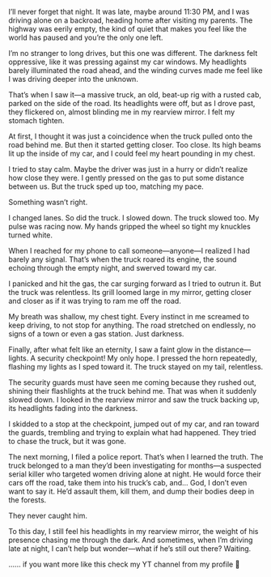 I’ll never forget that night. It was late, maybe around 11:30 PM, and I was driving alone on a backroad, heading home after visiting my parents. The highway was eerily empty, the kind of quiet that makes you feel like the world has paused and you’re the only one left.

I’m no stranger to long drives, but this one was different. The darkness felt oppressive, like it was pressing against my car windows. My headlights barely illuminated the road ahead, and the winding curves made me feel like I was driving deeper into the unknown.

That’s when I saw it—a massive truck, an old, beat-up rig with a rusted cab, parked on the side of the road. Its headlights were off, but as I drove past, they flickered on, almost blinding me in my rearview mirror. I felt my stomach tighten.

At first, I thought it was just a coincidence when the truck pulled onto the road behind me. But then it started getting closer. Too close. Its high beams lit up the inside of my car, and I could feel my heart pounding in my chest.

I tried to stay calm. Maybe the driver was just in a hurry or didn’t realize how close they were. I gently pressed on the gas to put some distance between us. But the truck sped up too, matching my pace.

Something wasn’t right.

I changed lanes. So did the truck. I slowed down. The truck slowed too. My pulse was racing now. My hands gripped the wheel so tight my knuckles turned white.

When I reached for my phone to call someone—anyone—I realized I had barely any signal. That’s when the truck roared its engine, the sound echoing through the empty night, and swerved toward my car.

I panicked and hit the gas, the car surging forward as I tried to outrun it. But the truck was relentless. Its grill loomed large in my mirror, getting closer and closer as if it was trying to ram me off the road.

My breath was shallow, my chest tight. Every instinct in me screamed to keep driving, to not stop for anything. The road stretched on endlessly, no signs of a town or even a gas station. Just darkness.

Finally, after what felt like an eternity, I saw a faint glow in the distance—lights. A security checkpoint! My only hope. I pressed the horn repeatedly, flashing my lights as I sped toward it. The truck stayed on my tail, relentless.

The security guards must have seen me coming because they rushed out, shining their flashlights at the truck behind me. That was when it suddenly slowed down. I looked in the rearview mirror and saw the truck backing up, its headlights fading into the darkness.

I skidded to a stop at the checkpoint, jumped out of my car, and ran toward the guards, trembling and trying to explain what had happened. They tried to chase the truck, but it was gone.

The next morning, I filed a police report. That’s when I learned the truth. The truck belonged to a man they’d been investigating for months—a suspected serial killer who targeted women driving alone at night. He would force their cars off the road, take them into his truck’s cab, and... God, I don’t even want to say it. He’d assault them, kill them, and dump their bodies deep in the forests.

They never caught him.

To this day, I still feel his headlights in my rearview mirror, the weight of his presence chasing me through the dark. And sometimes, when I’m driving late at night, I can’t help but wonder—what if he’s still out there? Waiting.

...... if you want more like this check my YT channel from my profile 🥰